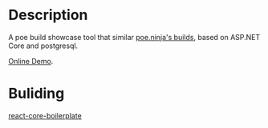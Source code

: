 ﻿﻿
# Description

A poe build showcase tool that similar [poe.ninja's builds](https://poe.ninja/challenge/builds), based on ASP.NET Core and postgresql.

[Online Demo](https://poetabby.herokuapp.com/).

# Buliding

[react-core-boilerplate](https://github.com/NickMaev/react-core-boilerplate)